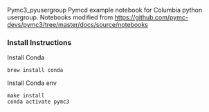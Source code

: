 Pymc3_pyusergroup
Pymcd example notebook for Columbia python usergroup.  Notebooks modified from
https://github.com/pymc-devs/pymc3/tree/master/docs/source/notebooks

### Install Instructions

Install Conda
```
brew install conda
```

Install Conda env
```
make install
conda activate pymc3
```
